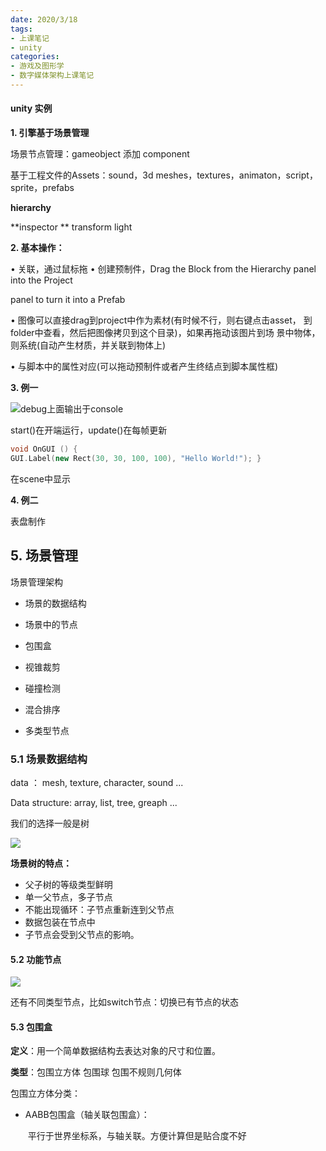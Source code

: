 ```yaml
---
date: 2020/3/18
tags:
- 上课笔记
- unity
categories:
- 游戏及图形学
- 数字媒体架构上课笔记
---
```

#### unity 实例

**1. 引擎基于场景管理**

场景节点管理：gameobject 添加 component

基于工程文件的Assets：sound，3d meshes，textures，animaton，script，sprite，prefabs

**hierarchy**

**inspector **  transform light

**2. 基本操作：**

• 关联，通过鼠标拖
• 创建预制件，Drag the Block from the Hierarchy panel into the Project

panel to turn it into a Prefab
<!-- more -->
• 图像可以直接drag到project中作为素材(有时候不行，则右键点击asset， 到folder中查看，然后把图像拷贝到这个目录)，如果再拖动该图片到场 景中物体，则系统(自动产生材质，并关联到物体上)

• 与脚本中的属性对应(可以拖动预制件或者产生终结点到脚本属性框)

 **3. 例一**

![debug上面输出于console](https://img.cetacis.dev/uploads/big/5e1069240ca7098bf0d0faf5086712eb.png)

start()在开端运行，update()在每帧更新

```c++
void OnGUI () {
GUI.Label(new Rect(30, 30, 100, 100), "Hello World!"); }
```

在scene中显示

**4. 例二**

表盘制作



## 5. 场景管理

场景管理架构

* 场景的数据结构

* 场景中的节点 

* 包围盒 

* 视锥裁剪 

* 碰撞检测 

* 混合排序

*  多类型节点

### 5.1 场景数据结构

data ： mesh, texture, character, sound ...

Data structure: array, list, tree, greaph ...

我们的选择一般是树

![](https://img.cetacis.dev/uploads/big/bcf01cfdbefbb7986eb25d5f92ec9ed4.png)

**场景树的特点：**

* 父子树的等级类型鲜明
* 单一父节点，多子节点
* 不能出现循环：子节点重新连到父节点
* 数据包装在节点中
* 子节点会受到父节点的影响。

#### 5.2 功能节点

![](https://img.cetacis.dev/uploads/big/c68db53c7f7c11240266fc0c5a9338b1.png)

还有不同类型节点，比如switch节点：切换已有节点的状态

#### 5.3 包围盒

**定义**：用一个简单数据结构去表达对象的尺寸和位置。

**类型**：包围立方体 包围球 包围不规则几何体

包围立方体分类：

* AABB包围盒（轴关联包围盒）：

  ​	平行于世界坐标系，与轴关联。方便计算但是贴合度不好
